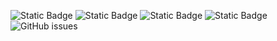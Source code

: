 ![Static Badge](https://img.shields.io/badge/blacklists-61-000000) ![Static Badge](https://img.shields.io/badge/blacklisted-2990091-cc0000) ![Static Badge](https://img.shields.io/badge/whitelisted-2254-00CC00) ![Static Badge](https://img.shields.io/badge/streaming_blacklist-28107-000000) ![GitHub issues](https://img.shields.io/github/issues/fabriziosalmi/blacklists)
